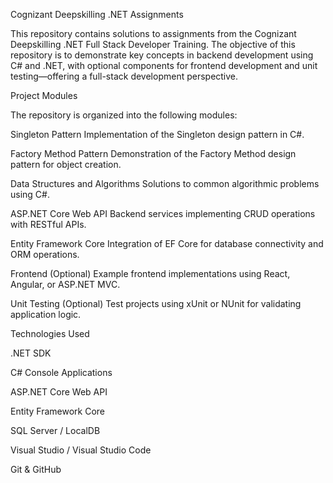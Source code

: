 Cognizant Deepskilling .NET Assignments

This repository contains solutions to assignments from the Cognizant Deepskilling .NET Full Stack Developer Training. The objective of this repository is to demonstrate key concepts in backend development using C# and .NET, with optional components for frontend development and unit testing—offering a full-stack development perspective.

Project Modules

The repository is organized into the following modules:

Singleton Pattern
Implementation of the Singleton design pattern in C#.

Factory Method Pattern
Demonstration of the Factory Method design pattern for object creation.

Data Structures and Algorithms
Solutions to common algorithmic problems using C#.

ASP.NET Core Web API
Backend services implementing CRUD operations with RESTful APIs.

Entity Framework Core
Integration of EF Core for database connectivity and ORM operations.

Frontend (Optional)
Example frontend implementations using React, Angular, or ASP.NET MVC.

Unit Testing (Optional)
Test projects using xUnit or NUnit for validating application logic.

Technologies Used

.NET SDK

C# Console Applications

ASP.NET Core Web API

Entity Framework Core

SQL Server / LocalDB

Visual Studio / Visual Studio Code

Git & GitHub
